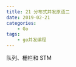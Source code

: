 ```yaml
---
title: 21 分布式并发原语二
date: 2019-02-21
categories:
    - Go
tags:
    - go并发编程
---
```

队列、栅栏和 STM
<!-- more -->